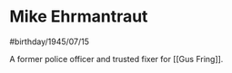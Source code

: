 # Mike Ehrmantraut

#birthday/1945/07/15
  
A former police officer and trusted fixer for [[Gus Fring]].
